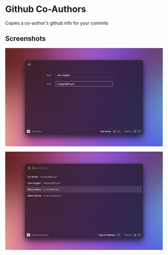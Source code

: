 # Github Co-Authors

Copies a co-author's github info for your commits

## Screenshots

![](metadata/git-co-authors-1.png)

![](metadata/git-co-authors-2.png)
